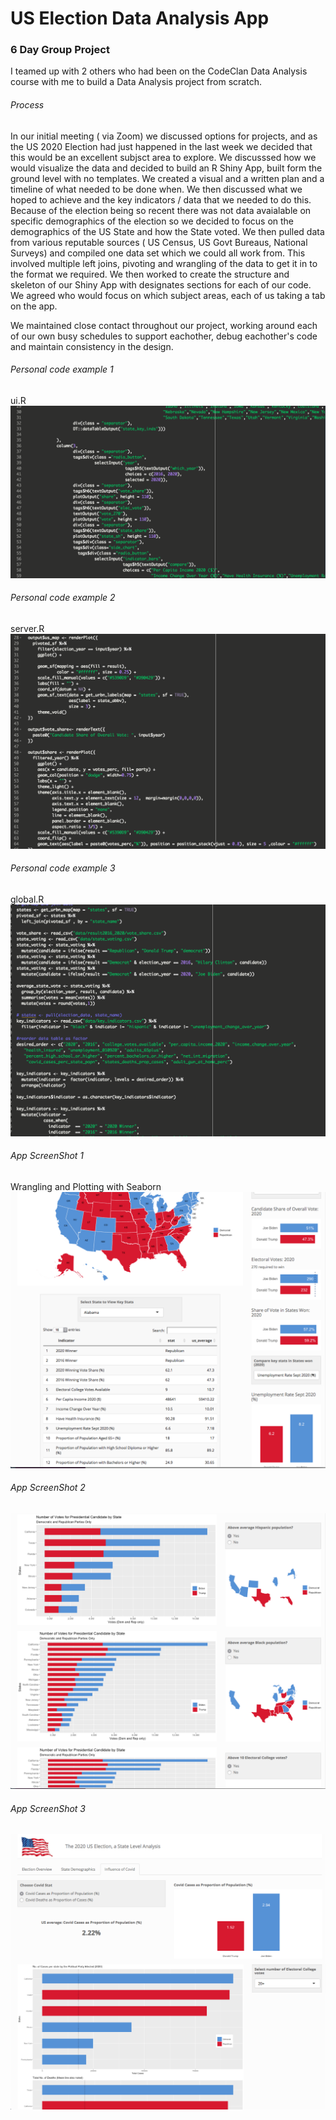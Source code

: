 # US Election Data Analysis App

### 6 Day Group Project 

I teamed up with 2 others who had been on the CodeClan Data Analysis course with me to build a Data Analysis project from scratch.

###### Process
In our initial meeting ( via Zoom) we discussed options for projects, and as the US 2020 Election had just happened in the last week we decided that this would be an excellent subjsct area to explore.
We discusssed how we would visualize the data and decided to build an R Shiny App, built form the ground level with no templates.  We created a visual and a written plan and a timeline of what needed to be done when.
We then discussed what we hoped to achieve and the key indicators / data that we needed to do this.  
Because of the election being so recent there was not data avaialable on specific demographics of the election so we decided to focus on the demographics of the US State and how the State voted.
We then pulled data from various reputable sources ( US Census, US Govt Bureaus, National Surveys) and compiled one data set which we could all work from.  This involved
multiple left joins, pivoting and wrangling of the data to get it in to the format we required.
We then worked to create the structure and skeleton of our Shiny App with designates sections for each of our code.
We agreed who would focus on which subject areas, each of us taking a tab on the app.

We maintained close contact throughout our project, working around each of our own busy schedules to support eachother, debug eachother's code and maintain consistency in the design.


###### Personal code example 1
ui.R
![Code Highlight](screendumps/ui.png)

###### Personal code example 2
server.R
![Code Highlight](screendumps/server.png)

###### Personal code example 3 
global.R
![Code Highlight](screendumps/global.png)

###### App ScreenShot 1
Wrangling and Plotting with Seaborn
![Code Highlight](screendumps/kerr.png)

###### App ScreenShot 2
![Code Highlight](screendumps/conor.png)

###### App ScreenShot 3
![Code Highlight](screendumps/david.png)

